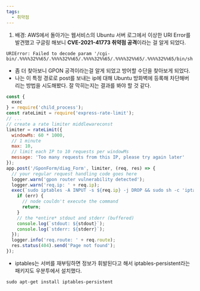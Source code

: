 ```yaml
---
tags:
  - 취약점
---
```



1. 배경: AWS에서 돌아가는 웹서비스의 Ubuntu 서버 로그에서 이상한 URI Error를 발견했고 구글링 해보니 **CVE-2021-41773 취약점 공격**이라는 걸 알게 되었다.

```
URIError: Failed to decode param '/cgi-bin/.%%%%32%%65/.%%%%32%%65/.%%%%32%%65/.%%%%32%%65/.%%%%32%%65/bin/sh'
```

- 좀 더 찾아보니 GPON 공격이라는걸 알게 되었고 방어할 수단을 찾아보게 되었다.
- 나는 이 특정 경로로 post를 보내는 ip에 대해 Ubuntu 방화벽에 등록해 차단해버리는 방법을 시도해봤다. 잘 막히는지는 결과를 봐야 할 것 같다.

```js
const {
  exec
} = require('child_process');
const rateLimit = require('express-rate-limit');
// ...
// create a rate limiter middlewareconst 
limiter = rateLimit({
  windowMs: 60 * 1000,
  // 1 minute    
  max: 10,
  // limit each IP to 10 requests per windowMs    
  message: 'Too many requests from this IP, please try again later'
});
app.post('/GponForm/diag_Form', limiter, (req, res) => {
  // your regular request handling code goes here    
  logger.warn('gpon router vulnerability detected');
  logger.warn('req.ip: ' + req.ip);
  exec(`sudo iptables -A INPUT -s ${req.ip} -j DROP && sudo sh -c 'iptables-save > /etc/iptables/rules.v4'`, (err, stdout, stderr) => {
    if (err) {
      // node couldn't execute the command            
      return;
    }
    // the *entire* stdout and stderr (buffered)        
    console.log(`stdout: ${stdout}`);
    console.log(`stderr: ${stderr}`);
  });
  logger.info('req.route: ' + req.route);
  res.status(404).send('Page not found');
});
```

- iptables는 서버를 재부팅하면 정보가 휘발된다고 해서 iptables-persistent라는 패키지도 우분투에서 설치했다.

```
sudo apt-get install iptables-persistent
```